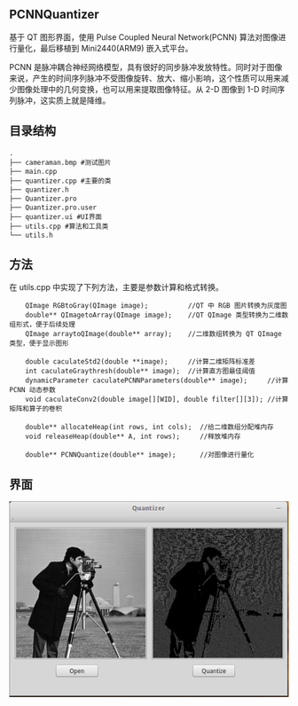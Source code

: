 ## PCNNQuantizer
基于 QT 图形界面，使用 Pulse Coupled Neural Network(PCNN) 算法对图像进行量化，最后移植到 Mini2440(ARM9) 嵌入式平台。

PCNN 是脉冲耦合神经网络模型，具有很好的同步脉冲发放特性。同时对于图像来说，产生的时间序列脉冲不受图像旋转、放大、缩小影响，这个性质可以用来减少图像处理中的几何变换，也可以用来提取图像特征。从 2-D 图像到 1-D 时间序列脉冲，这实质上就是降维。


## 目录结构

```
.
├── cameraman.bmp #测试图片
├── main.cpp 
├── quantizer.cpp #主要的类
├── quantizer.h
├── Quantizer.pro
├── Quantizer.pro.user
├── quantizer.ui #UI界面
├── utils.cpp #算法和工具类
└── utils.h
```

## 方法

在 utils.cpp 中实现了下列方法，主要是参数计算和格式转换。

```
    QImage RGBtoGray(QImage image);          //QT 中 RGB 图片转换为灰度图
    double** QImagetoArray(QImage image);    //QT QImage 类型转换为二维数组形式，便于后续处理
    QImage arraytoQImage(double** array);    //二维数组转换为 QT QImage 类型，便于显示图形

    double caculateStd2(double **image);     //计算二维矩阵标准差
    int caculateGraythresh(double** image);  //计算直方图最佳阈值
    dynamicParameter caculatePCNNParameters(double** image);     //计算 PCNN 动态参数
    void caculateConv2(double image[][WID], double filter[][3]); //计算矩阵和算子的卷积

    double** allocateHeap(int rows, int cols);  //给二维数组分配堆内存
    void releaseHeap(double** A, int rows);     //释放堆内存
 
    double** PCNNQuantize(double** image);      //对图像进行量化
```

## 界面

![](./quantizer.png)
